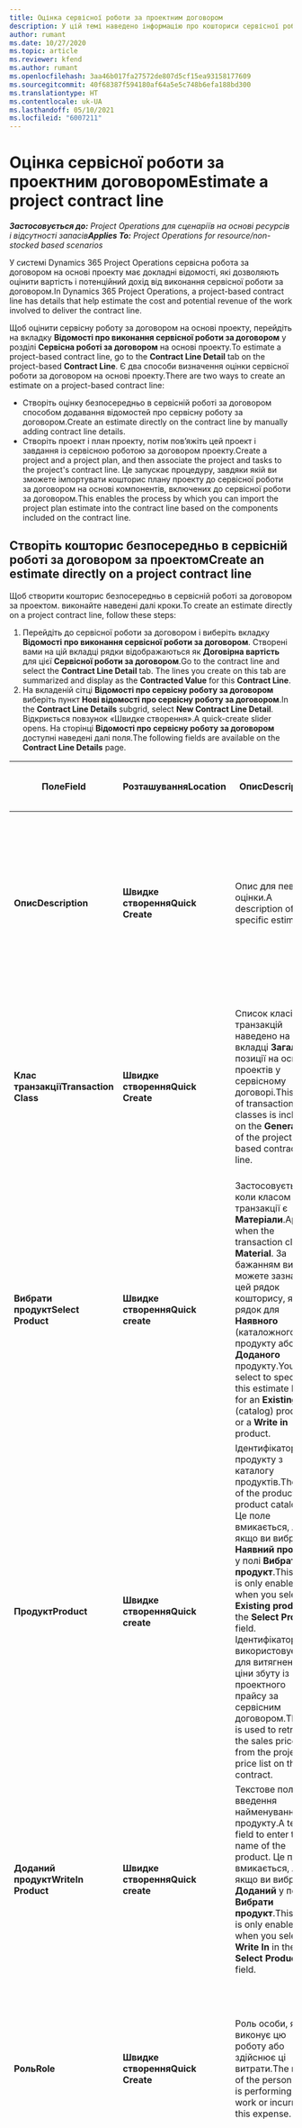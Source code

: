 ```yaml
---
title: Оцінка сервісної роботи за проектним договором
description: У цій темі наведено інформацію про кошториси сервісної роботи за договором.
author: rumant
ms.date: 10/27/2020
ms.topic: article
ms.reviewer: kfend
ms.author: rumant
ms.openlocfilehash: 3aa46b017fa27572de807d5cf15ea93158177609
ms.sourcegitcommit: 40f68387f594180af64a5e5c748b6efa188bd300
ms.translationtype: HT
ms.contentlocale: uk-UA
ms.lasthandoff: 05/10/2021
ms.locfileid: "6007211"
---
```

# <a name="estimate-a-project-contract-line"></a><span data-ttu-id="e95ff-103">Оцінка сервісної роботи за проектним договором</span><span class="sxs-lookup"><span data-stu-id="e95ff-103">Estimate a project contract line</span></span>

<span data-ttu-id="e95ff-104">_**Застосовується до:** Project Operations для сценаріїв на основі ресурсів і відсутності запасів_</span><span class="sxs-lookup"><span data-stu-id="e95ff-104">_**Applies To:** Project Operations for resource/non-stocked based scenarios_</span></span> 

<span data-ttu-id="e95ff-105">У системі Dynamics 365 Project Operations сервісна робота за договором на основі проекту має докладні відомості, які дозволяють оцінити вартість і потенційний дохід від виконання сервісної роботи за договором.</span><span class="sxs-lookup"><span data-stu-id="e95ff-105">In Dynamics 365 Project Operations, a project-based contract line has details that help estimate the cost and potential revenue of the work involved to deliver the contract line.</span></span>

<span data-ttu-id="e95ff-106">Щоб оцінити сервісну роботу за договором на основі проекту, перейдіть на вкладку **Відомості про виконання сервісної роботи за договором** у розділі **Сервісна роботі за договором** на основі проекту.</span><span class="sxs-lookup"><span data-stu-id="e95ff-106">To estimate a project-based contract line, go to the **Contract Line Detail** tab on the project-based **Contract Line**.</span></span>  <span data-ttu-id="e95ff-107">Є два способи визначення оцінки сервісної роботи за договором на основі проекту.</span><span class="sxs-lookup"><span data-stu-id="e95ff-107">There are two ways to create an estimate on a project-based contract line:</span></span>

   - <span data-ttu-id="e95ff-108">Створіть оцінку безпосередньо в сервісній роботі за договором способом додавання відомостей про сервісну роботу за договором.</span><span class="sxs-lookup"><span data-stu-id="e95ff-108">Create an estimate directly on the contract line by manually adding contract line details.</span></span>
   - <span data-ttu-id="e95ff-109">Створіть проект і план проекту, потім пов’яжіть цей проект і завдання із сервісною роботою за договором проекту.</span><span class="sxs-lookup"><span data-stu-id="e95ff-109">Create a project and a project plan, and then associate the project and tasks to the project's contract line.</span></span> <span data-ttu-id="e95ff-110">Це запускає процедуру, завдяки якій ви зможете імпортувати кошторис плану проекту до сервісної роботи за договором на основі компонентів, включених до сервісної роботи за договором.</span><span class="sxs-lookup"><span data-stu-id="e95ff-110">This enables the process by which you can import the project plan estimate into the contract line based on the components included on the contract line.</span></span>

## <a name="create-an-estimate-directly-on-a-project-contract-line"></a><span data-ttu-id="e95ff-111">Створіть кошторис безпосередньо в сервісній роботі за договором за проектом</span><span class="sxs-lookup"><span data-stu-id="e95ff-111">Create an estimate directly on a project contract line</span></span>

<span data-ttu-id="e95ff-112">Щоб створити кошторис безпосередньо в сервісній роботі за договором за проектом. виконайте наведені далі кроки.</span><span class="sxs-lookup"><span data-stu-id="e95ff-112">To create an estimate directly on a project contract line, follow these steps:</span></span>

1. <span data-ttu-id="e95ff-113">Перейдіть до сервісної роботи за договором і виберіть вкладку **Відомості про виконання сервісної роботи за договором**. Створені вами на цій вкладці рядки відображаються як **Договірна вартість** для цієї **Сервісної роботи за договором**.</span><span class="sxs-lookup"><span data-stu-id="e95ff-113">Go to the contract line and select the **Contract Line Detail** tab. The lines you create on this tab are summarized and display as the **Contracted Value** for this **Contract Line**.</span></span> 
2. <span data-ttu-id="e95ff-114">На вкладеній сітці **Відомості про сервісну роботу за договором** виберіть пункт **Нові відомості про сервісну роботу за договором**.</span><span class="sxs-lookup"><span data-stu-id="e95ff-114">In the **Contract Line Details** subgrid, select **New Contract Line Detail**.</span></span> <span data-ttu-id="e95ff-115">Відкриється повзунок «Швидке створення».</span><span class="sxs-lookup"><span data-stu-id="e95ff-115">A quick-create slider opens.</span></span> <span data-ttu-id="e95ff-116">На сторінці **Відомості про сервісну роботу за договором** доступні наведені далі поля.</span><span class="sxs-lookup"><span data-stu-id="e95ff-116">The following fields are available on the **Contract Line Details** page.</span></span>

| <span data-ttu-id="e95ff-117">Поле</span><span class="sxs-lookup"><span data-stu-id="e95ff-117">Field</span></span> | <span data-ttu-id="e95ff-118">Розташування</span><span class="sxs-lookup"><span data-stu-id="e95ff-118">Location</span></span> | <span data-ttu-id="e95ff-119">Опис</span><span class="sxs-lookup"><span data-stu-id="e95ff-119">Description</span></span> | <span data-ttu-id="e95ff-120">Вплив на наступні етапи</span><span class="sxs-lookup"><span data-stu-id="e95ff-120">Downstream impact</span></span> |
| --- | --- | --- | --- |
| <span data-ttu-id="e95ff-121">**Опис**</span><span class="sxs-lookup"><span data-stu-id="e95ff-121">**Description**</span></span> | <span data-ttu-id="e95ff-122">**Швидке створення**</span><span class="sxs-lookup"><span data-stu-id="e95ff-122">**Quick Create**</span></span> | <span data-ttu-id="e95ff-123">Опис для певної оцінки.</span><span class="sxs-lookup"><span data-stu-id="e95ff-123">A description of the specific estimate.</span></span> | <span data-ttu-id="e95ff-124">Для вартості використовується значення за промовчанням пов’язаних відомостей сервісної роботи за договором, яке створюється автоматично.</span><span class="sxs-lookup"><span data-stu-id="e95ff-124">This value defaults to the related contract line detail for cost that is automatically created.</span></span> |
| <span data-ttu-id="e95ff-125">**Клас транзакції**</span><span class="sxs-lookup"><span data-stu-id="e95ff-125">**Transaction Class**</span></span> | <span data-ttu-id="e95ff-126">**Швидке створення**</span><span class="sxs-lookup"><span data-stu-id="e95ff-126">**Quick Create**</span></span> | <span data-ttu-id="e95ff-127">Список класів транзакцій наведено на вкладці **Загальні** у позиції на основі проектів у сервісному договорі.</span><span class="sxs-lookup"><span data-stu-id="e95ff-127">This list of transaction classes is included on the **General** tab of the project-based contract line.</span></span> | <span data-ttu-id="e95ff-128">Для вартості використовується значення за промовчанням пов’язаних відомостей сервісної роботи за договором, яке створюється автоматично.</span><span class="sxs-lookup"><span data-stu-id="e95ff-128">This value defaults to the related contract line detail for cost that is automatically created.</span></span> |
| <span data-ttu-id="e95ff-129">**Вибрати продукт**</span><span class="sxs-lookup"><span data-stu-id="e95ff-129">**Select Product**</span></span> | <span data-ttu-id="e95ff-130">**Швидке створення**</span><span class="sxs-lookup"><span data-stu-id="e95ff-130">**Quick create**</span></span> | <span data-ttu-id="e95ff-131">Застосовується, коли класом транзакції є **Матеріали**.</span><span class="sxs-lookup"><span data-stu-id="e95ff-131">Applies when the transaction class is **Material**.</span></span> <span data-ttu-id="e95ff-132">За бажанням ви можете зазначити цей рядок кошторису, як рядок для **Наявного** (каталожного) продукту або **Доданого** продукту.</span><span class="sxs-lookup"><span data-stu-id="e95ff-132">You can select to specify this estimate line is for an **Existing** (catalog) product or a **Write in** product.</span></span> | <span data-ttu-id="e95ff-133">Для вартості використовується значення за промовчанням пов’язаних відомостей сервісної роботи за договором, яке створюється автоматично.</span><span class="sxs-lookup"><span data-stu-id="e95ff-133">This value defaults to the related contract line detail for cost that is automatically created.</span></span> |
| <span data-ttu-id="e95ff-134">**Продукт**</span><span class="sxs-lookup"><span data-stu-id="e95ff-134">**Product**</span></span> | <span data-ttu-id="e95ff-135">**Швидке створення**</span><span class="sxs-lookup"><span data-stu-id="e95ff-135">**Quick create**</span></span> | <span data-ttu-id="e95ff-136">Ідентифікатор продукту з каталогу продуктів.</span><span class="sxs-lookup"><span data-stu-id="e95ff-136">The ID of the product from product catalog.</span></span> <span data-ttu-id="e95ff-137">Це поле вмикається, лише якщо ви вибрали **Наявний продукт** у полі **Вибрати продукт**.</span><span class="sxs-lookup"><span data-stu-id="e95ff-137">This field is only enabled when you select **Existing product** in the **Select Product** field.</span></span> <span data-ttu-id="e95ff-138">Ідентифікатор використовується для витягнення ціни збуту із проектного прайсу за сервісним договором.</span><span class="sxs-lookup"><span data-stu-id="e95ff-138">The ID is used to retrieve the sales price from the project price list on the contract.</span></span> | <span data-ttu-id="e95ff-139">Для вартості використовується значення за промовчанням пов’язаних відомостей сервісної роботи за договором, яке створюється автоматично.</span><span class="sxs-lookup"><span data-stu-id="e95ff-139">This value defaults to the related contract line detail for cost that is automatically created.</span></span> |
| <span data-ttu-id="e95ff-140">**Доданий продукт**</span><span class="sxs-lookup"><span data-stu-id="e95ff-140">**WriteIn Product**</span></span> | <span data-ttu-id="e95ff-141">**Швидке створення**</span><span class="sxs-lookup"><span data-stu-id="e95ff-141">**Quick create**</span></span> | <span data-ttu-id="e95ff-142">Текстове поле для введення найменування продукту.</span><span class="sxs-lookup"><span data-stu-id="e95ff-142">A text field to enter the name of the product.</span></span> <span data-ttu-id="e95ff-143">Це поле вмикається, лише якщо ви вибрали **Доданий** у полі **Вибрати продукт**.</span><span class="sxs-lookup"><span data-stu-id="e95ff-143">This field is only enabled when you select **Write In** in the **Select Product** field.</span></span>| <span data-ttu-id="e95ff-144">Для вартості використовується значення за промовчанням пов’язаних відомостей сервісної роботи за договором, яке створюється автоматично.</span><span class="sxs-lookup"><span data-stu-id="e95ff-144">This value defaults to the related contract line detail for cost that is automatically created.</span></span> |
| <span data-ttu-id="e95ff-145">**Роль**</span><span class="sxs-lookup"><span data-stu-id="e95ff-145">**Role**</span></span> | <span data-ttu-id="e95ff-146">**Швидке створення**</span><span class="sxs-lookup"><span data-stu-id="e95ff-146">**Quick Create**</span></span> | <span data-ttu-id="e95ff-147">Роль особи, яка виконує цю роботу або здійснює ці витрати.</span><span class="sxs-lookup"><span data-stu-id="e95ff-147">The role of the person who is performing this work or incurring this expense.</span></span> | <span data-ttu-id="e95ff-148">Для вартості використовується значення за промовчанням пов’язаних відомостей сервісної роботи за договором, яке створюється автоматично.</span><span class="sxs-lookup"><span data-stu-id="e95ff-148">This value defaults to the related contract line detail for cost that is automatically created.</span></span>|
| <span data-ttu-id="e95ff-149">**Категорія**</span><span class="sxs-lookup"><span data-stu-id="e95ff-149">**Category**</span></span> | <span data-ttu-id="e95ff-150">**Швидке створення**</span><span class="sxs-lookup"><span data-stu-id="e95ff-150">**Quick Create**</span></span> | <span data-ttu-id="e95ff-151">Категорія роботи або витрат.</span><span class="sxs-lookup"><span data-stu-id="e95ff-151">The category of the work or expense.</span></span> | <span data-ttu-id="e95ff-152">Для вартості використовується значення за промовчанням пов’язаних відомостей сервісної роботи за договором, яке створюється автоматично.</span><span class="sxs-lookup"><span data-stu-id="e95ff-152">This value defaults to the related contract line detail for cost that is automatically created.</span></span>|
| <span data-ttu-id="e95ff-153">**Дата початку**</span><span class="sxs-lookup"><span data-stu-id="e95ff-153">**Start Date**</span></span> | <span data-ttu-id="e95ff-154">**Швидке створення**</span><span class="sxs-lookup"><span data-stu-id="e95ff-154">**Quick Create**</span></span> | <span data-ttu-id="e95ff-155">Дата початку роботи.</span><span class="sxs-lookup"><span data-stu-id="e95ff-155">The start date of the work.</span></span> | <span data-ttu-id="e95ff-156">Для вартості використовується значення за промовчанням пов’язаних відомостей сервісної роботи за договором, яке створюється автоматично.</span><span class="sxs-lookup"><span data-stu-id="e95ff-156">This value defaults to the related contract line detail for cost that is automatically created.</span></span> |
| <span data-ttu-id="e95ff-157">**Дата завершення**</span><span class="sxs-lookup"><span data-stu-id="e95ff-157">**End Date**</span></span> | <span data-ttu-id="e95ff-158">**Швидке створення**</span><span class="sxs-lookup"><span data-stu-id="e95ff-158">**Quick Create**</span></span> | <span data-ttu-id="e95ff-159">Дата закінчення роботи.</span><span class="sxs-lookup"><span data-stu-id="e95ff-159">The end date of the work.</span></span> | <span data-ttu-id="e95ff-160">Для вартості використовується значення за промовчанням пов’язаних відомостей сервісної роботи за договором, яке створюється автоматично.</span><span class="sxs-lookup"><span data-stu-id="e95ff-160">This value defaults to the related contract line detail for cost that is automatically created.</span></span> |
| <span data-ttu-id="e95ff-161">**Компанія, яка надає ресурс**</span><span class="sxs-lookup"><span data-stu-id="e95ff-161">**Resourcing Company**</span></span> | <span data-ttu-id="e95ff-162">**Швидке створення**</span><span class="sxs-lookup"><span data-stu-id="e95ff-162">**Quick Create**</span></span> | <span data-ttu-id="e95ff-163">Компанія, яка надає ресурс, або юридична особа, яка несе ці витрати та надає ресурс для роботи над ним.</span><span class="sxs-lookup"><span data-stu-id="e95ff-163">The resourcing company or legal entity that incurs this cost and provides the resource to work on it.</span></span> | <span data-ttu-id="e95ff-164">Для вартості використовується значення за промовчанням пов’язаних відомостей сервісної роботи за договором, яке створюється автоматично, при цьому воно також використовується при витягненні вартості.</span><span class="sxs-lookup"><span data-stu-id="e95ff-164">This value defaults to the related contract line detail for cost that is automatically created and is used in cost price retrieval.</span></span> |
| <span data-ttu-id="e95ff-165">**Одиниця ресурсів**</span><span class="sxs-lookup"><span data-stu-id="e95ff-165">**Resourcing Unit**</span></span> | <span data-ttu-id="e95ff-166">**Швидке створення**</span><span class="sxs-lookup"><span data-stu-id="e95ff-166">**Quick Create**</span></span> | <span data-ttu-id="e95ff-167">Організаційна одиниця, яка надає ресурс, яка несе ці витрати та надає ресурс для роботи над ним.</span><span class="sxs-lookup"><span data-stu-id="e95ff-167">The resourcing unit that incurs this cost and provides the resource to work on it.</span></span> | <span data-ttu-id="e95ff-168">Для вартості використовується значення за промовчанням пов’язаних відомостей сервісної роботи за договором, яке створюється автоматично, при цьому воно також використовується при витягненні вартості.</span><span class="sxs-lookup"><span data-stu-id="e95ff-168">This value defaults to the related contract line detail for cost that is automatically created and is used in cost price retrieval.</span></span> |
| <span data-ttu-id="e95ff-169">**Розклад одиниць**</span><span class="sxs-lookup"><span data-stu-id="e95ff-169">**Unit schedule**</span></span> | <span data-ttu-id="e95ff-170">**Швидке створення**</span><span class="sxs-lookup"><span data-stu-id="e95ff-170">**Quick create**</span></span> | <span data-ttu-id="e95ff-171">Група одиниць вимірювання роботи, продукту або витрат.</span><span class="sxs-lookup"><span data-stu-id="e95ff-171">The unit group of the work, product, or expense.</span></span> <span data-ttu-id="e95ff-172">Одиниці вимірювання належать до розкладу одиниць або групи одиниць вимірювання.</span><span class="sxs-lookup"><span data-stu-id="e95ff-172">Units belong to a unit schedule or a group of units.</span></span> <span data-ttu-id="e95ff-173">Наприклад, *милі* та *кілометри (км)* є одиницями вимірювання, що належать до групи одиниць, які описують відстань.</span><span class="sxs-lookup"><span data-stu-id="e95ff-173">For example, *miles* and *kilometers (kms)* are units that belong to a group of units that describe distance.</span></span> | <span data-ttu-id="e95ff-174">Для вартості використовується значення за промовчанням пов’язаних відомостей сервісної роботи за договором, яке створюється автоматично.</span><span class="sxs-lookup"><span data-stu-id="e95ff-174">This value defaults to the related contract line detail for cost that is automatically created.</span></span> |
| <span data-ttu-id="e95ff-175">**Одиниця вимірювання**</span><span class="sxs-lookup"><span data-stu-id="e95ff-175">**Unit**</span></span> | <span data-ttu-id="e95ff-176">**Швидке створення**</span><span class="sxs-lookup"><span data-stu-id="e95ff-176">**Quick Create**</span></span> | <span data-ttu-id="e95ff-177">Одиниця роботи, продукту або витрат.</span><span class="sxs-lookup"><span data-stu-id="e95ff-177">The unit of work, product, or expense.</span></span> | <span data-ttu-id="e95ff-178">Для вартості використовується значення за промовчанням пов’язаних відомостей сервісної роботи за договором, яке створюється автоматично.</span><span class="sxs-lookup"><span data-stu-id="e95ff-178">This value defaults to the related contract line detail for cost that is automatically created.</span></span> |
| <span data-ttu-id="e95ff-179">**Кількість**</span><span class="sxs-lookup"><span data-stu-id="e95ff-179">**Quantity**</span></span> | <span data-ttu-id="e95ff-180">**Швидке створення**</span><span class="sxs-lookup"><span data-stu-id="e95ff-180">**Quick Create**</span></span> | <span data-ttu-id="e95ff-181">Одиниця кількості роботи, продукту або витрат.</span><span class="sxs-lookup"><span data-stu-id="e95ff-181">The quantity of work, product, or expense.</span></span> | <span data-ttu-id="e95ff-182">Для вартості використовується значення за промовчанням пов’язаних відомостей сервісної роботи за договором, яке створюється автоматично.</span><span class="sxs-lookup"><span data-stu-id="e95ff-182">This value defaults to the related contract line detail for cost that is automatically created.</span></span> |
| <span data-ttu-id="e95ff-183">**Ціна за одиницю**</span><span class="sxs-lookup"><span data-stu-id="e95ff-183">**Unit price**</span></span> | <span data-ttu-id="e95ff-184">**Швидке створення**</span><span class="sxs-lookup"><span data-stu-id="e95ff-184">**Quick Create**</span></span> | <span data-ttu-id="e95ff-185">Ставка для виставлення рахунку роллю, яка виконує роботу, ціна за одиницю продукції або ціна збуту продукції, або категорії витрат.</span><span class="sxs-lookup"><span data-stu-id="e95ff-185">The bill rate of the role that is performing the work, the unit price of the product, or the sales price of the product or expense category.</span></span> <span data-ttu-id="e95ff-186">Значення за промовчанням для **Часу** ґрунтується на поєднанні значень виміру ціноутворення в ціновій позиції для ролі проектного прайса, який є чинним станом на дату початку.</span><span class="sxs-lookup"><span data-stu-id="e95ff-186">The default for **Time** is based on the combination of pricing dimension values on the role price line of the project price list that is effective for the start date.</span></span> <span data-ttu-id="e95ff-187">Для поля **Витрати** значення за промовчанням береться з налаштування ціни для категорії транзакцій у прайсі проекту, який є чинним станом на дату початку.</span><span class="sxs-lookup"><span data-stu-id="e95ff-187">For **Expenses**, the default for this field is from the price setup for the transaction category in the project price list that is effective for the start date.</span></span> <span data-ttu-id="e95ff-188">Якщо метод ціноутворення для категорії транзакцій не є **ціна за одиницю**, значення за замовчуванням відсутнє, й це поле залишається порожнім.</span><span class="sxs-lookup"><span data-stu-id="e95ff-188">If the pricing method for the transaction category is not **price-per-unit**, there is no default, and this field is left blank.</span></span> <span data-ttu-id="e95ff-189">Для продуктів значення за промовчанням цього поля ґрунтується на рядку **Позиції прайса** в прайсі проекту, який є чинним станом на дату початку.</span><span class="sxs-lookup"><span data-stu-id="e95ff-189">For products, this field's default is based on the **Price list item**  line in the project price list that is effective for the start date.</span></span>| <span data-ttu-id="e95ff-190">Ставка витрат ролі, яка виконує роботу, або вартість одиниці в категорії витрат, або вартість одиниці продукту.</span><span class="sxs-lookup"><span data-stu-id="e95ff-190">The cost rate of the role that is performing the work, or the cost per unit of the expense category or the unit cost of the product.</span></span> <span data-ttu-id="e95ff-191">Значення за промовчаннням для **Часу** ґрунтується на поєднанні значень виміру ціноутворення для рядка ціни ролі прайса вартості організаційної одиниці, який є чинним станом на дату початку.</span><span class="sxs-lookup"><span data-stu-id="e95ff-191">The default for **Time** is based on the combination of pricing dimension values on the role price line of the cost price list attached to the contracting unit effective for the start date.</span></span> <span data-ttu-id="e95ff-192">Для **Витрат** значення за промовчанням для цього поля ґрунтується на рядку ціни категорії прайсу вартості підрозділу організації, який є чинним станом на дату початку.</span><span class="sxs-lookup"><span data-stu-id="e95ff-192">For **Expenses**, the default for this field is based on the category price line of the cost price list attached to the contracting unit that is effective for the start date.</span></span> <span data-ttu-id="e95ff-193">Якщо метод ціноутворення для категорії транзакцій не ціна за одиницю, значення за замовчуванням відсутнє, і це поле лишається пустим.</span><span class="sxs-lookup"><span data-stu-id="e95ff-193">If the pricing method for the transaction category is not price-per-unit, there is no default and this field is left blank.</span></span> <span data-ttu-id="e95ff-194">Для продуктів значення цього поля за промовчанням ґрунтується на рядку **Позиція прайса** прайсу витрат підрозділу організації, який є чинним станом на дату початку.</span><span class="sxs-lookup"><span data-stu-id="e95ff-194">For products, this field's default is based on the **Price list item** line of the cost price list attached to the contracting unit that is effective for the start date.</span></span>|
| <span data-ttu-id="e95ff-195">**Прогнозований податок**</span><span class="sxs-lookup"><span data-stu-id="e95ff-195">**Estimated Tax**</span></span> | <span data-ttu-id="e95ff-196">**Швидке створення**</span><span class="sxs-lookup"><span data-stu-id="e95ff-196">**Quick Create**</span></span> | <span data-ttu-id="e95ff-197">Користувач вводить орієнтовну суму податку на цю роботу або витрати.</span><span class="sxs-lookup"><span data-stu-id="e95ff-197">The estimated tax for this work or expense as input by the user.</span></span> | &nbsp; |
| <span data-ttu-id="e95ff-198">**Сума**</span><span class="sxs-lookup"><span data-stu-id="e95ff-198">**Amount**</span></span> | <span data-ttu-id="e95ff-199">**Швидке створення**</span><span class="sxs-lookup"><span data-stu-id="e95ff-199">**Quick Create**</span></span> | <span data-ttu-id="e95ff-200">Значення в цьому полі можна додати, якщо поля **Кількість** і **Ціна** залишаються порожніми.</span><span class="sxs-lookup"><span data-stu-id="e95ff-200">The value in this field can be added if the **Quantity** and **Price** fields are left blank.</span></span> <span data-ttu-id="e95ff-201">Якщо поля **Кількість** і **Ціна** заповнені, поле **Сума** є лише для читання й розраховується як **(Кількість \* Ціна за одиницю) + Податок**.</span><span class="sxs-lookup"><span data-stu-id="e95ff-201">If the **Quantity** and **Price** fields are filled, the **Amount** field is read only and is calculated as **(Quantity \* Unit price) + Tax**.</span></span> | &nbsp; |

## <a name="update-prices-on-contract-line-details"></a><span data-ttu-id="e95ff-202">Оновіть ціни у відомостях сервісної роботи за договором</span><span class="sxs-lookup"><span data-stu-id="e95ff-202">Update prices on contract line details</span></span>

<span data-ttu-id="e95ff-203">Якщо змінити ціни в проектному прайсі, який додається до сервісного договору, або в прайсі витрат підрозділу, який відповідає за залучення клієнтів, ви можете оновити ціни в окремих відомостях сервісної роботи за договором із урахуванням відповідних змін.</span><span class="sxs-lookup"><span data-stu-id="e95ff-203">If you change prices on the project price list that is attached to the contract or the cost price list of the contracting unit, you can refresh the prices on the individual contract line details to reflect the change.</span></span> <span data-ttu-id="e95ff-204">На сторінці **Сервісний договір** виберіть **Перерахувати**.</span><span class="sxs-lookup"><span data-stu-id="e95ff-204">On the **Contract** page, select **Recalculate**.</span></span> <span data-ttu-id="e95ff-205">Відображається попередження, яке повідомляє вам, що ціни для всіх сервісних робіт за цим договором скинуто.</span><span class="sxs-lookup"><span data-stu-id="e95ff-205">A warning appears to inform you that prices for all contract lines on this contract are reset.</span></span> <span data-ttu-id="e95ff-206">Виберіть **Так**, щоб оновити ціни як у відомостях збуту, так і у відомостях вартості сервісних робіт за договором.</span><span class="sxs-lookup"><span data-stu-id="e95ff-206">Select **Yes** to refresh prices for both sales and cost contract line details.</span></span>

## <a name="access-contract-line-details-for-cost"></a><span data-ttu-id="e95ff-207">Отримайте доступ до відомостей про вартість сервісних робіт за договором.</span><span class="sxs-lookup"><span data-stu-id="e95ff-207">Access contract line details for cost</span></span>

<span data-ttu-id="e95ff-208">На вкладці **Відомості про сервісну роботу за договором** виберіть рядок у сітці, щоб на панелі інструментів вкладеної сітки відобразилися справи.</span><span class="sxs-lookup"><span data-stu-id="e95ff-208">On the **Contract Line Details** tab, select a row in the grid to display actions on the toolbar of the subgrid.</span></span> <span data-ttu-id="e95ff-209">Першою справою на панелі інструментів вкладеної сітки є **Відкрити відомості про витрати**.</span><span class="sxs-lookup"><span data-stu-id="e95ff-209">The first action on the subgrid tool bar is **Open Cost Detail**.</span></span> <span data-ttu-id="e95ff-210">Щоб побачити пов’язані норми витрат і суму для цих відомостей сервісної роботи за договором, виберіть пункт **Відкрити відомості про витрати**.</span><span class="sxs-lookup"><span data-stu-id="e95ff-210">To see the related cost rate and amount for this contract line detail, select **Open Cost Detail**.</span></span> 

> [!NOTE]
> <span data-ttu-id="e95ff-211">Зміна компанії із ресурсного забезпечення, підрозділу ресурсного забезпечення, значень кількості, дат, ролі або категорії у відомостях сервісної роботи за договором у розділі **Вартість** також змінює відповідні значення у відомостях сервісної роботи за договором у розділі **Збут**.</span><span class="sxs-lookup"><span data-stu-id="e95ff-211">Changing the resourcing company, resourcing unit, quantity, dates, role, or category values on the contract line detail for **Cost** also changes the corresponding values on the contract line detail for **Sales**.</span></span>

## <a name="currency-on-contract-line-details-for-cost-and-sales"></a><span data-ttu-id="e95ff-212">Валюта сервісної роботи за договором для вартості та збуту</span><span class="sxs-lookup"><span data-stu-id="e95ff-212">Currency on contract line details for cost and sales</span></span>

<span data-ttu-id="e95ff-213">Відомості про сервісну роботу за договором для **Збуту** задають валюту за замовчуванням із проектного прайсу, який є чинним станом на дату відомостей сервісної роботи за договором.</span><span class="sxs-lookup"><span data-stu-id="e95ff-213">The contract line detail for **Sales** sets the default currency from the project price list that is effective for the start date of the contract line detail.</span></span>

<span data-ttu-id="e95ff-214">Відомості про сервісну роботу за договором для **Вартості** задають валюту за замовчуванням із прайсу підрозділу, який відповідає за залучення клієнтів за сервісним договором, який є чинним станом на дату відомостей сервісної роботи за договором для **Вартості**.</span><span class="sxs-lookup"><span data-stu-id="e95ff-214">The contract line detail for **Cost** sets the default currency from the price list of the contracting unit of the contract that is effective for the start date of the contract line detail for **Cost**.</span></span>

<span data-ttu-id="e95ff-215">При розрахунку рентабельності виконується конвертація сум у відомостях сервісної роботи за договором для **Вартості** та **Збуту** в базову валюту середовища для складання звітів про загальні фактичні та потенційні норми дохідності за сервісним договором.</span><span class="sxs-lookup"><span data-stu-id="e95ff-215">Profitability calculations convert the amounts for the contract line details for **Cost** and **Sales** into the base currency of the environment to report the overall actual and estimated margins on the contract.</span></span>

> [!NOTE]
> <span data-ttu-id="e95ff-216">Через відсутність даних про обмінні курси станом на дату набуття чинності можуть відбуватися помилки, пов’язані з округленням грошових сум, а також зміною норм дохідності.</span><span class="sxs-lookup"><span data-stu-id="e95ff-216">Currency rounding errors and changed margins could occur because of the lack of date effective exchange rates.</span></span> <span data-ttu-id="e95ff-217">Використовуйте ці розрахунки лише за проектними сервісними договорами, оскільки вони є приблизними значеннями й не є фактичними даними, які можна використовувати для нормативної або іншої звітності, для якої потрібна висока точність округлення та інформація про дати чинності обмінних курсів валют.</span><span class="sxs-lookup"><span data-stu-id="e95ff-217">Use these calculations only on project contracts as these are approximations and are not for actual statutory or other reporting that requires higher precision of rounding and awareness of date effectivity for exchange rates.</span></span>


[!INCLUDE[footer-include](../includes/footer-banner.md)]
